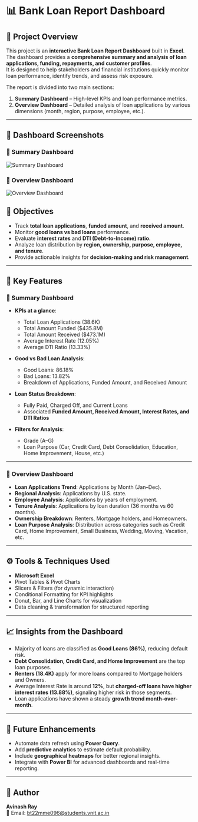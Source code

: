 # 📊 Bank Loan Report Dashboard

## 📌 Project Overview
This project is an **interactive Bank Loan Report Dashboard** built in **Excel**.  
The dashboard provides a **comprehensive summary and analysis of loan applications, funding, repayments, and customer profiles**.  
It is designed to help stakeholders and financial institutions quickly monitor loan performance, identify trends, and assess risk exposure.  

The report is divided into two main sections:
1. **Summary Dashboard** – High-level KPIs and loan performance metrics.  
2. **Overview Dashboard** – Detailed analysis of loan applications by various dimensions (month, region, purpose, employee, etc.).  

---

## 📸 Dashboard Screenshots  

### 🔹 Summary Dashboard  
![Summary Dashboard](summary.png)

### 🔹 Overview Dashboard  
![Overview Dashboard](overview.png)


## 🎯 Objectives
- Track **total loan applications**, **funded amount**, and **received amount**.  
- Monitor **good loans vs bad loans** performance.  
- Evaluate **interest rates** and **DTI (Debt-to-Income) ratio**.  
- Analyze loan distribution by **region, ownership, purpose, employee, and tenure**.  
- Provide actionable insights for **decision-making and risk management**.  

---

## 📌 Key Features

### 🔹 Summary Dashboard
- **KPIs at a glance**:
  - Total Loan Applications (38.6K)  
  - Total Amount Funded ($435.8M)  
  - Total Amount Received ($473.1M)  
  - Average Interest Rate (12.05%)  
  - Average DTI Ratio (13.33%)  

- **Good vs Bad Loan Analysis**:
  - Good Loans: 86.18%  
  - Bad Loans: 13.82%  
  - Breakdown of Applications, Funded Amount, and Received Amount  

- **Loan Status Breakdown**:
  - Fully Paid, Charged Off, and Current Loans  
  - Associated **Funded Amount, Received Amount, Interest Rates, and DTI Ratios**  

- **Filters for Analysis**:
  - Grade (A–G)  
  - Loan Purpose (Car, Credit Card, Debt Consolidation, Education, Home Improvement, House, etc.)  

---

### 🔹 Overview Dashboard
- **Loan Applications Trend**: Applications by Month (Jan–Dec).  
- **Regional Analysis**: Applications by U.S. state.  
- **Employee Analysis**: Applications by years of employment.  
- **Tenure Analysis**: Applications by loan duration (36 months vs 60 months).  
- **Ownership Breakdown**: Renters, Mortgage holders, and Homeowners.  
- **Loan Purpose Analysis**: Distribution across categories such as Credit Card, Home Improvement, Small Business, Wedding, Moving, Vacation, etc.  

---

## ⚙️ Tools & Techniques Used
- **Microsoft Excel**  
- Pivot Tables & Pivot Charts  
- Slicers & Filters (for dynamic interaction)  
- Conditional Formatting for KPI highlights  
- Donut, Bar, and Line Charts for visualization  
- Data cleaning & transformation for structured reporting  

---

## 📈 Insights from the Dashboard
- Majority of loans are classified as **Good Loans (86%)**, reducing default risk.  
- **Debt Consolidation, Credit Card, and Home Improvement** are the top loan purposes.  
- **Renters (18.4K)** apply for more loans compared to Mortgage holders and Owners.  
- Average Interest Rate is around **12%**, but **charged-off loans have higher interest rates (13.88%)**, signaling higher risk in those segments.  
- Loan applications have shown a steady **growth trend month-over-month**.  

---

## 🚀 Future Enhancements
- Automate data refresh using **Power Query**.  
- Add **predictive analytics** to estimate default probability.  
- Include **geographical heatmaps** for better regional insights.  
- Integrate with **Power BI** for advanced dashboards and real-time reporting.   

---

## 👤 Author
**Avinash Ray**  
📧 Email: bt22mme096@students.vnit.ac.in  

